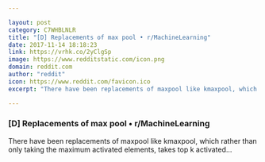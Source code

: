 ```yaml
---

layout: post
category: C7WHBLNLR
title: "[D] Replacements of max pool • r/MachineLearning"
date: 2017-11-14 18:18:23
link: https://vrhk.co/2yClgSp
image: https://www.redditstatic.com/icon.png
domain: reddit.com
author: "reddit"
icon: https://www.reddit.com/favicon.ico
excerpt: "There have been replacements of maxpool like kmaxpool, which rather than only taking the maximum activated elements, takes top k activated..."

---
```


### [D] Replacements of max pool • r/MachineLearning

There have been replacements of maxpool like kmaxpool, which rather than only taking the maximum activated elements, takes top k activated...